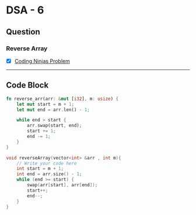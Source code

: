 # DSA - 6

## Question

### Reverse Array

- [x] [Coding Ninjas Problem](https://www.naukri.com/code360/problems/reverse-the-array_1262298)

---

## Code Block

```rust
fn reverse_arr(arr: &mut [i32], m: usize) {
    let mut start = m + 1;
    let mut end = arr.len() - 1;

    while end > start {
        arr.swap(start, end);
        start += 1;
        end -= 1;
    }
}
```

```c++
void reverseArray(vector<int> &arr , int m){
    // Write your code here
    int start = m + 1;
    int end = arr.size() - 1;
    while (end >= start) {
        swap(arr[start], arr[end]);
        start++;
        end--;
    }
}
```

<!-- ## Code Image

![alt text](image.png) -->

